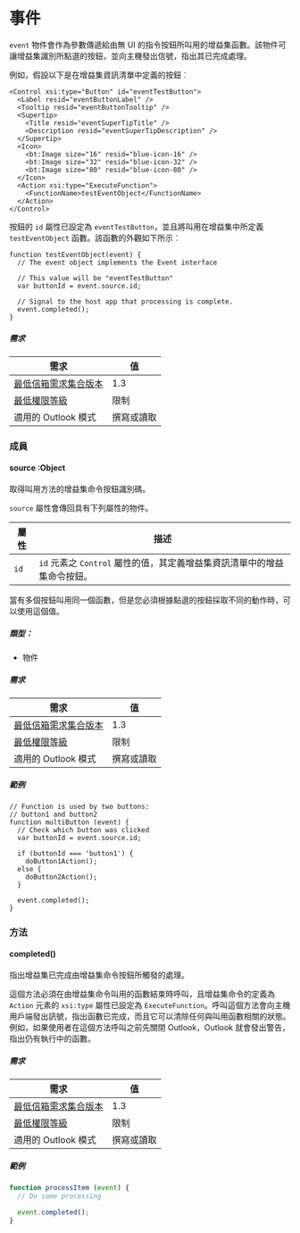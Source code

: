 

# <a name="event"></a>事件

`event` 物件會作為參數傳遞給由無 UI 的指令按鈕所叫用的增益集函數。該物件可讓增益集識別所點選的按鈕，並向主機發出信號，指出其已完成處理。

例如，假設以下是在增益集資訊清單中定義的按鈕︰

```
<Control xsi:type="Button" id="eventTestButton">
  <Label resid="eventButtonLabel" />
  <Tooltip resid="eventButtonTooltip" />
  <Supertip>
    <Title resid="eventSuperTipTitle" />
    <Description resid="eventSuperTipDescription" />
  </Supertip>
  <Icon>
    <bt:Image size="16" resid="blue-icon-16" />
    <bt:Image size="32" resid="blue-icon-32" />
    <bt:Image size="80" resid="blue-icon-80" />
  </Icon>
  <Action xsi:type="ExecuteFunction">
    <FunctionName>testEventObject</FunctionName>
  </Action>
</Control>
```

按鈕的 `id` 屬性已設定為 `eventTestButton`，並且將叫用在增益集中所定義 `testEventObject` 函數。該函數的外觀如下所示︰

```
function testEventObject(event) {
  // The event object implements the Event interface

  // This value will be "eventTestButton"
  var buttonId = event.source.id;

  // Signal to the host app that processing is complete.
  event.completed();
}
```

##### <a name="requirements"></a>需求

|需求| 值|
|---|---|
|[最低信箱需求集合版本](./tutorial-api-requirement-sets.md)| 1.3|
|[最低權限等級](../../../docs/outlook/understanding-outlook-add-in-permissions.md)| 限制|
|適用的 Outlook 模式| 撰寫或讀取|

### <a name="members"></a>成員

####  <a name="source-object"></a>source :Object

取得叫用方法的增益集命令按鈕識別碼。

`source` 屬性會傳回具有下列屬性的物件。

| 屬性 | 描述 |
| --- | --- |
| `id` | `id` 元素之 `Control` 屬性的值，其定義增益集資訊清單中的增益集命令按鈕。 |

當有多個按鈕叫用同一個函數，但是您必須根據點選的按鈕採取不同的動作時，可以使用這個值。

##### <a name="type"></a>類型：

*   物件

##### <a name="requirements"></a>需求

|需求| 值|
|---|---|
|[最低信箱需求集合版本](./tutorial-api-requirement-sets.md)| 1.3|
|[最低權限等級](../../../docs/outlook/understanding-outlook-add-in-permissions.md)| 限制|
|適用的 Outlook 模式| 撰寫或讀取|

##### <a name="example"></a>範例

```
// Function is used by two buttons:
// button1 and button2
function multiButton (event) {
  // Check which button was clicked
  var buttonId = event.source.id;

  if (buttonId === 'button1') {
    doButton1Action();
  else {
    doButton2Action();
  }

  event.completed();
}
```

### <a name="methods"></a>方法

####  <a name="completed"></a>completed()

指出增益集已完成由增益集命令按鈕所觸發的處理。

這個方法必須在由增益集命令叫用的函數結束時呼叫，且增益集命令的定義為 `Action` 元素的 `xsi:type` 屬性已設定為 `ExecuteFunction`。呼叫這個方法會向主機用戶端發出訊號，指出函數已完成，而且它可以清除任何與叫用函數相關的狀態。例如，如果使用者在這個方法呼叫之前先關閉 Outlook，Outlook 就會發出警告，指出仍有執行中的函數。

##### <a name="requirements"></a>需求

|需求| 值|
|---|---|
|[最低信箱需求集合版本](./tutorial-api-requirement-sets.md)| 1.3|
|[最低權限等級](../../../docs/outlook/understanding-outlook-add-in-permissions.md)| 限制|
|適用的 Outlook 模式| 撰寫或讀取|

##### <a name="examples"></a>範例

```js
function processItem (event) {
  // Do some processing

  event.completed();
}
```